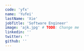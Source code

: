 ```yaml
---
code: 'yfx'
name: 'Yufei'
lastName: 'Xie'
jobTitle: 'Software Engineer'
image: 'ajk.jpg' # TODO: Change me
linkedin: ''
twitter: ''
github: ''
---
```

